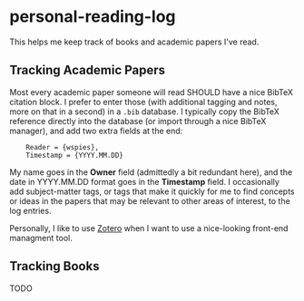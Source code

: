 # personal-reading-log

This helps me keep track of books and academic papers I've read.

## Tracking Academic Papers

Most every academic paper someone will read SHOULD have a nice BibTeX citation block. I prefer to enter those (with additional tagging and notes, more on that in a second) in a `.bib` database. I typically copy the BibTeX reference directly into the database (or import through a nice BibTeX manager), and add two extra fields at the end:

```
    Reader = {wspies},
    Timestamp = {YYYY.MM.DD}
```

My name goes in the __Owner__ field (admittedly a bit redundant here), and the date in YYYY.MM.DD format goes in the __Timestamp__ field. I occasionally add subject-matter tags, or tags that make it quickly for me to find concepts or ideas in the papers that may be relevant to other areas of interest, to the log entries.

Personally, I like to use [Zotero](https://www.zotero.org/) when I want to use a nice-looking front-end managment tool.

## Tracking Books

TODO
